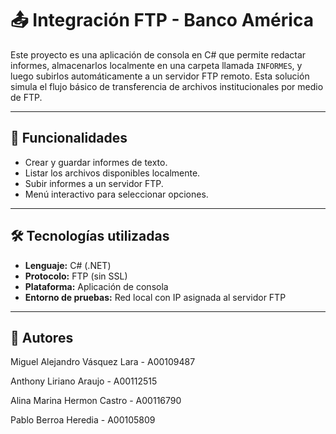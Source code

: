 # 📤 Integración FTP - Banco América

Este proyecto es una aplicación de consola en C# que permite redactar informes, almacenarlos localmente en una carpeta llamada `INFORMES`, y luego subirlos automáticamente a un servidor FTP remoto. Esta solución simula el flujo básico de transferencia de archivos institucionales por medio de FTP.

---

## 🚀 Funcionalidades

- Crear y guardar informes de texto.
- Listar los archivos disponibles localmente.
- Subir informes a un servidor FTP.
- Menú interactivo para seleccionar opciones.

---

## 🛠️ Tecnologías utilizadas

- **Lenguaje:** C# (.NET)
- **Protocolo:** FTP (sin SSL)
- **Plataforma:** Aplicación de consola
- **Entorno de pruebas:** Red local con IP asignada al servidor FTP

---

## 📌 Autores

Miguel Alejandro Vásquez Lara - A00109487

Anthony Liriano Araujo - A00112515

Alina Marina Hermon Castro - A00116790

Pablo Berroa Heredia - A00105809

